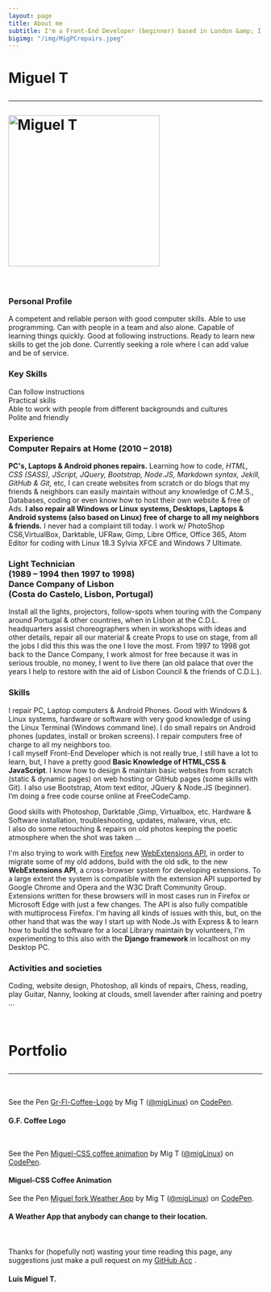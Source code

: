 ```yaml
---
layout: page
title: About me
subtitle: I'm a Front-End Developer (beginner) based in London &amp; I also repair computers free of charge to my neighbors & friends.
bigimg: "/img/MigPCrepairs.jpeg"
---
```


<div class='spacer'></div>
<a name="about"></a>
<div class='block'>
 <h1 class='text-center'>Miguel T<hr>
   <img src='https://avatars0.githubusercontent.com/u/26042575?s=400&u=9e5702963dec92740dc826121d09924ddab235cf&v=4' alt='Miguel T' style='width:300px; height:auto;'>
 </h1><br>

<!-- text not finish yet -->
<h3 class='text-center'>Personal Profile</h3>

<p>
A competent and reliable person with good computer skills. Able to use programming. Can with people in a team and also alone. Capable of learning things quickly. Good at following instructions. Ready to learn new skills to get the job done. Currently seeking a role where I can add value and be of service.</p>

<h3 class='text-center'>Key Skills</h3>

<p class='text-center'>Can follow instructions<br>
Practical skills<br>
Able to work with people from different backgrounds and cultures<br>
Polite and friendly</p>

<h3 class='text-center'>Experience<br>
Computer Repairs at Home (2010 – 2018)</h3>

<p><b>PC's, Laptops & Android phones repairs.</b> Learning how to code, <i>HTML, CSS (SASS), JScript, JQuery, Bootstrap, Node.JS,  Markdown syntax,  Jekill, GitHub & Git,</i> etc, I can create websites from scratch or do blogs that my friends & neighbors can easily maintain without any knowledge of C.M.S., Databases, coding or even know how to host their own website & free of Ads. <b>I also repair all Windows or Linux systems, Desktops, Laptops & Android systems (also based on Linux) free of charge to all my neighbors & friends.</b> I never had a complaint till today. I work w/ PhotoShop CS6,VirtualBox, Darktable, UFRaw, Gimp, Libre Office, Office 365, Atom Editor for coding with Linux 18.3 Sylvia XFCE and Windows 7 Ultimate.
</p>

<h3 class='text-center'>Light Technician<br>
(1989 – 1994 then 1997 to 1998)<br>
Dance Company of Lisbon<br> (Costa do Castelo, Lisbon, Portugal)</h3>

<p> Install all the lights, projectors, follow-spots when touring with the Company around Portugal & other countries, when in Lisbon at the C.D.L. headquarters assist choreographers when in workshops with ideas and other details, repair all our material & create Props to use on stage, from all the jobs I did this this was the one I love the most. From 1997 to 1998 got back to the Dance Company, I work almost for free because it was in serious trouble, no money, I went to live there (an old palace that over the years I help to restore with the aid of Lisbon Council & the friends of C.D.L.).</p>

 <h3 class='text-center'>Skills</h3>

<p>I repair PC, Laptop computers & Android Phones. Good with Windows & Linux systems, hardware or software with very good knowledge of using the Linux Terminal (Windows command line). I do small repairs on Android phones (updates, install or broken screens). I repair computers free of charge to all my neighbors too.
<br>
 I call myself Front-End Developer which is not really true, I still have a lot to learn, but, I have a pretty good <b>Basic Knowledge of HTML,CSS & JavaScript</b>. I know how to design & maintain basic websites from scratch (static & dynamic pages) on web hosting or GitHub pages (some skills with Git). I also use Bootstrap, Atom text editor, JQuery & Node.JS (beginner). I’m doing a free code course online at FreeCodeCamp.</p>

<p> Good skills with Photoshop, Darktable ,Gimp, Virtualbox, etc. Hardware & Software installation, troubleshooting, updates, malware, virus, etc.<br>
I also do some retouching & repairs on old photos keeping the poetic atmosphere when the shot was taken ...
</p>
</div>

I'm also trying to work with [Firefox](http://tinyurl.com/o4zpxgb) new [WebExtensions API](http://tinyurl.com/oquzmyx), in order to migrate some of my old addons, build with the old sdk, to the new **WebExtensions API**, a cross-browser system for developing extensions. To a large extent the system is compatible with the extension API supported by Google Chrome and Opera and the W3C Draft Community Group. Extensions written for these browsers will in most cases run in Firefox or Microsoft Edge with just a few changes. The API is also fully compatible with multiprocess Firefox. I'm having all kinds of issues with this, but, on the other hand that was the way I start up with Node.Js with Express &amp; to learn how to build the software for a local Library maintain by volunteers, I'm experimenting to this also with the **Django framework** in localhost on my Desktop PC.

<div>

<h3 class='text-center'>Activities and societies</h3>

<p>Coding, website design, Photoshop, all kinds of repairs, Chess, reading, play Guitar, Nanny, looking at  clouds, smell lavender after raining and poetry …
</p>
<!--
<p>Thanks for (hopefully not) wasting your time reading this page, any suggestions just make a pull request on my <a href="https://github.com/linuxfce">GitHub Acc</a> or to <a href="mailto:meiras.contact@gmail.com">Miguel email</a>.
</p>
<p>Luís Miguel T.</p>
-->
<br>

</div>

<div class='spacer'></div>
<a name= "portfolio"></a>
<div class='block'>
 <h1 class='text-center'><span>Portfolio </span><hr>
 </h1><!-- <br>
 -->

 <div class='row' style = 'padding-bottom:1%; padding-top:1%'>
   <div class='col-12'>
     <div class="card" style="width: auto;">
       <!-- Miguel-Coffee App Concept

<p data-height="900" data-theme-id="30330" data-slug-hash="LOWvQM" data-default-tab="result" data-user="migLinux" data-embed-version="2" data-pen-title="Miguel-Coffee App Concept" class="codepen">See the Pen <a href="https://codepen.io/migLinux/pen/LOWvQM/">Miguel-Coffee App Concept</a> by Mig T (<a href="https://codepen.io/migLinux">@migLinux</a>) on <a href="https://codepen.io">CodePen</a>.</p>
<script async src="https://production-assets.codepen.io/assets/embed/ei.js"></script>
-->
<p data-height="300" data-theme-id="30330" data-slug-hash="mqmywZ" data-default-tab="result" data-user="migLinux" data-embed-version="2" data-pen-title="Gr-Fl-Coffee-Logo" class="codepen">See the Pen <a href="https://codepen.io/migLinux/pen/mqmywZ/">Gr-Fl-Coffee-Logo</a> by Mig T (<a href="https://codepen.io/migLinux">@migLinux</a>) on <a href="https://codepen.io">CodePen</a>.</p>
<script async src="https://production-assets.codepen.io/assets/embed/ei.js"></script>
 <div class="card-block">
   <h4 class="card-title">G.F. Coffee Logo</h4>
 </div>
</div>
   </div>



<div class='row' style = 'padding-bottom:3%; padding-top:3%'>

<div class='col-md-6'>
 <div class="card" style="width: auto;">
<!--
<img class="card-img-top" src="https://docs.google.com/uc?id=0B8LPYClxJKSNdnBReURkM25xYk0" alt="Card image cap">
-->
<p data-height="700" data-theme-id="30330" data-slug-hash="zPwxoP" data-default-tab="result" data-user="migLinux" data-embed-version="2" data-pen-title="Miguel-CSS coffee animation" class="codepen">See the Pen <a href="https://codepen.io/migLinux/pen/zPwxoP/">Miguel-CSS coffee animation</a> by Mig T (<a href="https://codepen.io/migLinux">@migLinux</a>) on <a href="https://codepen.io">CodePen</a>.</p>
<script async src="https://production-assets.codepen.io/assets/embed/ei.js"></script>
<div class="card-block">
<h4 class="card-title">Miguel-CSS Coffee Animation</h4>
</div>
</div>
</div>

 <div class='col-md-6'>
   <div class="card" style="width: auto;">
<p data-height="300" data-theme-id="30330" data-slug-hash="MELdXB" data-default-tab="result" data-user="migLinux" data-embed-version="2" data-pen-title="Miguel fork Weather App" class="codepen">See the Pen <a href="https://codepen.io/migLinux/pen/MELdXB/">Miguel fork Weather App</a> by Mig T (<a href="https://codepen.io/migLinux">@migLinux</a>) on <a href="https://codepen.io">CodePen</a>.</p>
<script async src="https://production-assets.codepen.io/assets/embed/ei.js"></script>
<div class="card-block">
<h4 class="card-title">A Weather App that anybody can change to their location. </h4>
</div>
</div>
</div>

</div>

<!--
 <div class='col-md-6'>
   <div class="card" style="width: 300px;">
<img class="card-img-top" src="https://docs.google.com/uc?id=0B8LPYClxJKSNNmhPc2FVMTQta0E" alt="Card image cap">
<div class="card-block">
<h4 class="card-title">Autumn Leaf Painter</h4>
<h4 class="card-text">... painting tables with its own Autumn colours.</h4>
</div>
</div>
</div>
-->
</div>

</div>

   Thanks for (hopefully not) wasting your time reading this page, any suggestions just make a pull request on my [GitHub Acc](https://github.com/linuxfce) .

#### Luís Miguel T.
